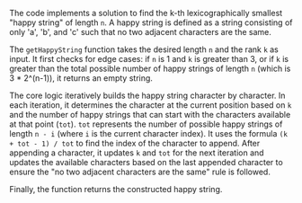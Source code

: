 The code implements a solution to find the k-th lexicographically smallest "happy string" of length `n`. A happy string is defined as a string consisting of only 'a', 'b', and 'c' such that no two adjacent characters are the same.

The `getHappyString` function takes the desired length `n` and the rank `k` as input. It first checks for edge cases: if `n` is 1 and `k` is greater than 3, or if `k` is greater than the total possible number of happy strings of length `n` (which is 3 * 2^(n-1)), it returns an empty string.

The core logic iteratively builds the happy string character by character. In each iteration, it determines the character at the current position based on `k` and the number of happy strings that can start with the characters available at that point (`tot`). `tot` represents the number of possible happy strings of length `n - i` (where `i` is the current character index). It uses the formula `(k + tot - 1) / tot` to find the index of the character to append. After appending a character, it updates `k` and `tot` for the next iteration and updates the available characters based on the last appended character to ensure the "no two adjacent characters are the same" rule is followed.

Finally, the function returns the constructed happy string.